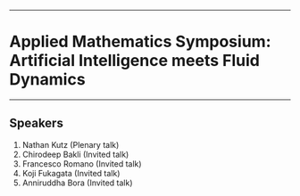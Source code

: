 ___

# Applied Mathematics Symposium: Artificial Intelligence meets Fluid Dynamics
___

## Speakers
1. Nathan Kutz (Plenary talk)
2. Chirodeep Bakli (Invited talk)
3. Francesco Romano (Invited talk)
4. Koji Fukagata (Invited talk)
5. Anniruddha Bora (Invited talk)
